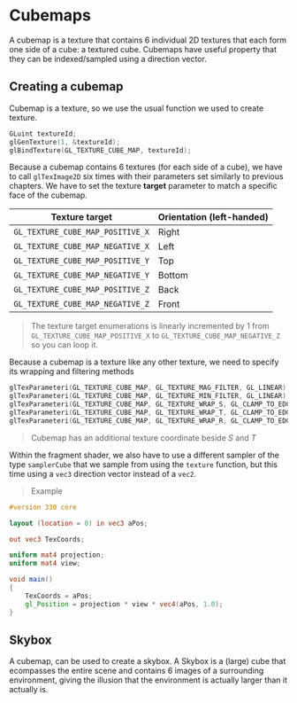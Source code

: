 # Cubemaps

A cubemap is a texture that contains 6 individual 2D textures that each form one side of a cube: a textured cube. Cubemaps have useful property that they can be indexed/sampled using a direction vector.

## Creating a cubemap

Cubemap is a texture, so we use the usual function we used to create texture.

```cpp
GLuint textureId;
glGenTexture(1, &textureId);
glBindTexture(GL_TEXTURE_CUBE_MAP, textureId);
```

Because a cubemap contains 6 textures (for each side of a cube), we have to call `glTexImage2D` six times with their parameters set similarly to previous chapters. We have to set the texture **target** parameter to match a specific face of the cubemap.

| Texture target                   | Orientation (left-handed) |
| -------------------------------- | ------------------------- |
| `GL_TEXTURE_CUBE_MAP_POSITIVE_X` | Right                     |
| `GL_TEXTURE_CUBE_MAP_NEGATIVE_X` | Left                      |
| `GL_TEXTURE_CUBE_MAP_POSITIVE_Y` | Top                       |
| `GL_TEXTURE_CUBE_MAP_NEGATIVE_Y` | Bottom                    |
| `GL_TEXTURE_CUBE_MAP_POSITIVE_Z` | Back                      |
| `GL_TEXTURE_CUBE_MAP_NEGATIVE_Z` | Front                     |

> The texture target enumerations is linearly incremented by $1$ from `GL_TEXTURE_CUBE_MAP_POSITIVE_X` to `GL_TEXTURE_CUBE_MAP_NEGATIVE_Z` so you can loop it.

Because a cubemap is a texture like any other texture, we need to specify its wrapping and filtering methods

```cpp
glTexParameteri(GL_TEXTURE_CUBE_MAP, GL_TEXTURE_MAG_FILTER, GL_LINEAR);
glTexParameteri(GL_TEXTURE_CUBE_MAP, GL_TEXTURE_MIN_FILTER, GL_LINEAR);
glTexParameteri(GL_TEXTURE_CUBE_MAP, GL_TEXTURE_WRAP_S, GL_CLAMP_TO_EDGE);
glTexParameteri(GL_TEXTURE_CUBE_MAP, GL_TEXTURE_WRAP_T, GL_CLAMP_TO_EDGE);
glTexParameteri(GL_TEXTURE_CUBE_MAP, GL_TEXTURE_WRAP_R, GL_CLAMP_TO_EDGE);    // 3rd dimension
```

> Cubemap has an additional texture coordinate beside $S$ and $T$

Within the fragment shader, we also have to use a different sampler of the type `samplerCube` that we sample from using the `texture` function, but this time using a `vec3` direction vector instead of a `vec2`.

> Example

```glsl
#version 330 core

layout (location = 0) in vec3 aPos;

out vec3 TexCoords;

uniform mat4 projection;
uniform mat4 view;

void main()
{
    TexCoords = aPos;
    gl_Position = projection * view * vec4(aPos, 1.0);
}
```

## Skybox

A cubemap, can be used to create a skybox. A Skybox is a (large) cube that ecompasses the entire scene and contains 6 images of a surrounding environment, giving the illusion that the environment is actually larger than it actually is.
